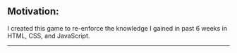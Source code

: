 ## Motivation:

I created this game to re-enforce the knowledge I gained in past 6 weeks in  HTML, CSS, and JavaScript.

---